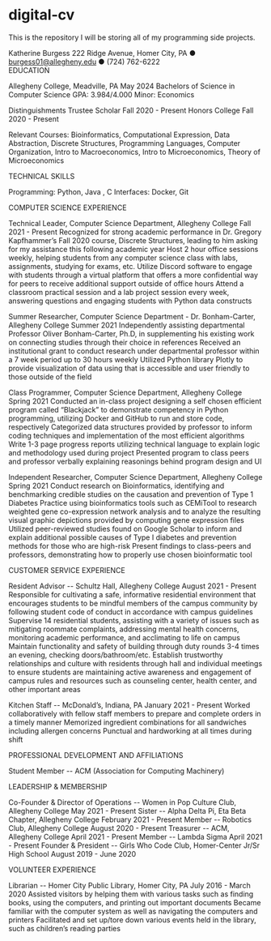 # digital-cv
This is the repository I will be storing all of my programming side projects.

Katherine Burgess
                                       222 Ridge Avenue, Homer City, PA ● burgess01@allegheny.edu ● (724) 762-6222	                                               
EDUCATION

Allegheny College, Meadville, PA	May 2024
Bachelors of Science in Computer Science	GPA: 3.984/4.000
Minor: Economics

Distinguishments 
Trustee Scholar	Fall 2020 - Present
Honors College	Fall 2020 - Present

Relevant Courses:
Bioinformatics, Computational Expression, Data Abstraction, Discrete Structures, Programming Languages, Computer Organization, Intro to Macroeconomics, Intro to Microeconomics, Theory of Microeconomics

TECHNICAL SKILLS

Programming: Python, Java , C
Interfaces: Docker, Git

COMPUTER SCIENCE EXPERIENCE 

Technical Leader, Computer Science Department, Allegheny College 	 Fall 2021 - Present
Recognized for strong academic performance in  Dr. Gregory Kapfhammer’s Fall 2020 course, Discrete Structures, leading to him asking for my assistance this following academic year 
Host 2 hour office sessions weekly, helping students from any computer science class with labs, assignments, studying for exams, etc.
Utilize Discord software to engage with students through a virtual platform that offers a more confidential way for peers to receive additional support outside of office hours 
Attend a classroom practical session and a lab project session every week, answering questions and engaging students with Python data constructs

Summer Researcher, Computer Science Department - Dr. Bonham-Carter, Allegheny College 	Summer 2021
Independently assisting departmental Professor Oliver Bonham-Carter, Ph.D, in supplementing his existing work on connecting studies through their choice in references
Received an institutional grant to conduct research under departmental professor within a 7 week period up to 30 hours weekly 
Utilized Python library Plotly to provide visualization of data using that is accessible and user friendly to those outside of the field 

Class Programmer, Computer Science Department, Allegheny College 	Spring 2021 
Conducted an in-class project designing a self chosen efficient program called “Blackjack” to demonstrate competency in Python programming, utilizing Docker and GitHub to run and store code, respectively
Categorized data structures provided by professor to inform coding techniques and implementation of the most efficient algorithms
Write 1-3 page progress reports utilizing technical language to explain logic and methodology used during project 
Presented program to class peers and professor verbally explaining reasonings behind program design and UI 

Independent Researcher, Computer Science Department, Allegheny College 	Spring 2021
Conduct research on Bioinformatics, identifying and benchmarking credible studies on the causation and prevention of Type 1 Diabetes 
Practice using bioinformatics tools such as CEMiTool to research weighted gene co-expression network analysis and to analyze the resulting visual graphic depictions provided by computing gene expression files
Utilized peer-reviewed studies found on Google Scholar  to inform and explain additional possible causes of Type I diabetes and prevention methods for those who are high-risk 
Present findings to class-peers and professors, demonstrating how to properly use chosen bioinformatic tool 



CUSTOMER SERVICE EXPERIENCE 

Resident Advisor -- Schultz Hall, Allegheny College 	August 2021 - Present
Responsible for cultivating a safe, informative residential environment that encourages students to be mindful members of the campus community by following student code of conduct in accordance with campus guidelines
Supervise 14 residential students, assisting with a variety of issues such as mitigating roommate complaints, addressing mental health concerns, monitoring academic performance, and acclimating to life on campus 
Maintain functionality and safety of building through duty rounds 3-4 times an evening, checking doors/bathroom/etc.
Establish trustworthy relationships and culture with residents through hall and individual meetings to ensure students are maintaining active awareness and engagement of campus rules and resources such as counseling center, health center, and other important areas 

Kitchen Staff -- McDonald’s, Indiana, PA	January 2021 - Present
Worked collaboratively with fellow staff members to prepare and complete orders in a timely manner
Memorized ingredient combinations for all sandwiches including allergen concerns 
Punctual and hardworking at all times during shift

PROFESSIONAL DEVELOPMENT AND AFFILIATIONS

Student Member -- ACM (Association for Computing Machinery) 

LEADERSHIP & MEMBERSHIP 

Co-Founder & Director of Operations -- Women in Pop Culture Club, Allegheny College	May 2021 - Present
Sister -- Alpha Delta Pi, Eta Beta Chapter, Allegheny College	February 2021 - Present
Member -- Robotics Club, Allegheny College	August 2020 - Present
Treasurer -- ACM, Allegheny College 	 April 2021 - Present
Member -- Lambda Sigma	April 2021 - Present
Founder & President --  Girls Who Code Club, Homer-Center Jr/Sr High School      	          August 2019 - June 2020

VOLUNTEER EXPERIENCE

Librarian -- Homer City Public Library, Homer City, PA	July 2016 - March 2020
Assisted visitors by helping them with various tasks such as finding books, using the computers, and printing out important documents
Became familiar with the computer system as well as navigating the computers and printers
Facilitated and set up/tore down various events held in the library, such as children’s reading parties
